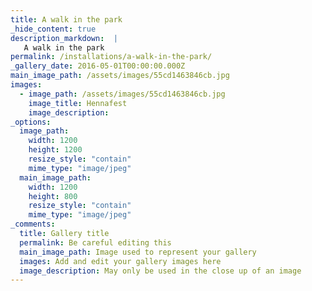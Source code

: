 ```yaml
---
title: A walk in the park
_hide_content: true
description_markdown:  |
   A walk in the park
permalink: /installations/a-walk-in-the-park/
_gallery_date: 2016-05-01T00:00:00.000Z
main_image_path: /assets/images/55cd1463846cb.jpg
images:            
  - image_path: /assets/images/55cd1463846cb.jpg
    image_title: Hennafest
    image_description:   
_options:
  image_path:
    width: 1200
    height: 1200
    resize_style: "contain"
    mime_type: "image/jpeg"
  main_image_path:
    width: 1200
    height: 800
    resize_style: "contain"
    mime_type: "image/jpeg"
_comments:
  title: Gallery title
  permalink: Be careful editing this
  main_image_path: Image used to represent your gallery
  images: Add and edit your gallery images here
  image_description: May only be used in the close up of an image
---
```



